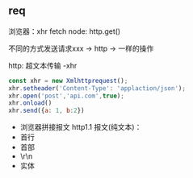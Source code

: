 ##  req 
浏览器：xhr  fetch
node: http.get()

不同的方式发送请求xxx -> http -> 一样的操作

http: 超文本传输
-xhr
```js
const xhr = new Xmlhttprequest();
xhr.setheader('Content-Type': 'applaction/json');
xhr.open('post','api.com',true);
xhr.onload()
xhr.send({a: 1, b:2})
```
-   浏览器拼接报文
http1.1 报文(纯文本)： 
-   首行
-   首部
-   \r\n
-   实体